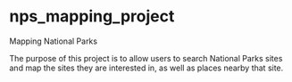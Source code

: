 # nps_mapping_project
Mapping National Parks

The purpose of this project is to allow users to search National Parks sites and map the sites they are interested in, as well as places nearby that site.
